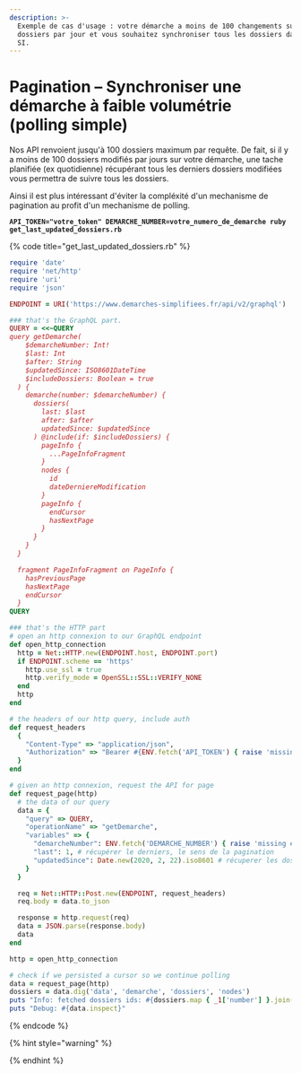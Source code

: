 ```yaml
---
description: >-
  Exemple de cas d'usage : votre démarche a moins de 100 changements sur ses
  dossiers par jour et vous souhaitez synchroniser tous les dossiers dans votre
  SI.
---
```


# Pagination – Synchroniser une démarche à faible volumétrie (polling simple)

Nos API renvoient jusqu'à 100 dossiers maximum par requête. De fait, si il y a moins de 100 dossiers modifiés par jours sur votre démarche, une tache planifiée (ex quotidienne) récupérant tous les derniers dossiers modifiées vous permettra de suivre tous les dossiers.

Ainsi il est plus intéressant d'éviter la compléxité d'un mechanisme de pagination au profit d'un mechanisme de polling.

<pre class="language-bash"><code class="lang-bash"><strong>API_TOKEN="votre_token" DEMARCHE_NUMBER=votre_numero_de_demarche ruby get_last_updated_dossiers.rb
</strong></code></pre>

{% code title="get_last_updated_dossiers.rb" %}
```ruby
require 'date'
require 'net/http'
require 'uri'
require 'json'

ENDPOINT = URI('https://www.demarches-simplifiees.fr/api/v2/graphql')

### that's the GraphQL part.
QUERY = <<~QUERY
query getDemarche(
    $demarcheNumber: Int!
    $last: Int
    $after: String
    $updatedSince: ISO8601DateTime
    $includeDossiers: Boolean = true
  ) {
    demarche(number: $demarcheNumber) {
      dossiers(
        last: $last
        after: $after
        updatedSince: $updatedSince
      ) @include(if: $includeDossiers) {
        pageInfo {
          ...PageInfoFragment
        }
        nodes {
          id
          dateDerniereModification
        }
        pageInfo {
          endCursor
          hasNextPage
        }
      }
    }
  }

  fragment PageInfoFragment on PageInfo {
    hasPreviousPage
    hasNextPage
    endCursor
  }
QUERY

### that's the HTTP part
# open an http connexion to our GraphQL endpoint
def open_http_connection
  http = Net::HTTP.new(ENDPOINT.host, ENDPOINT.port)
  if ENDPOINT.scheme == 'https'
    http.use_ssl = true
    http.verify_mode = OpenSSL::SSL::VERIFY_NONE
  end
  http
end

# the headers of our http query, include auth
def request_headers
  {
    "Content-Type" => "application/json",
    "Authorization" => "Bearer #{ENV.fetch('API_TOKEN') { raise 'missing env var API_TOKEN' }}"
  }
end

# given an http connexion, request the API for page
def request_page(http)
  # the data of our query
  data = {
    "query" => QUERY,
    "operationName" => "getDemarche",
    "variables" => {
      "demarcheNumber": ENV.fetch('DEMARCHE_NUMBER') { raise 'missing env var DEMARCHE_NUMBER' }.to_i,
      "last": 1, # récupérer le derniers, le sens de la pagination
      "updatedSince": Date.new(2020, 2, 22).iso8601 # récuperer les dossiers par ordre de derniere date de mise a jour
    }
  }

  req = Net::HTTP::Post.new(ENDPOINT, request_headers)
  req.body = data.to_json

  response = http.request(req)
  data = JSON.parse(response.body)
  data
end

http = open_http_connection

# check if we persisted a cursor so we continue polling
data = request_page(http)
dossiers = data.dig('data', 'demarche', 'dossiers', 'nodes')
puts "Info: fetched dossiers ids: #{dossiers.map { _1['number'] }.join(', ')}"
puts "Debug: #{data.inspect}"

```
{% endcode %}

{% hint style="warning" %}

{% endhint %}
